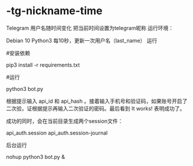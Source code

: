 # -tg-nickname-time
Telegram 用户名随时间变化
把当前时间设置为telegram昵称
运行环境：

Debian 10
Python3
每10秒，更新一次用户名（last_name）
运行

#安装依赖

pip3 install -r requirements.txt

#运行

python3 bot.py

根据提示输入 api_id 和 api_hash 。接着输入手机号和验证码，如果账号开启了二次验，证根据提示再输入二次验证的密码。最后看到 It works! 表明成功了。


成功的同时，会在当前目录生成两个session文件：

api_auth.session
api_auth.session-journal

后台运行

nohup python3 bot.py &
